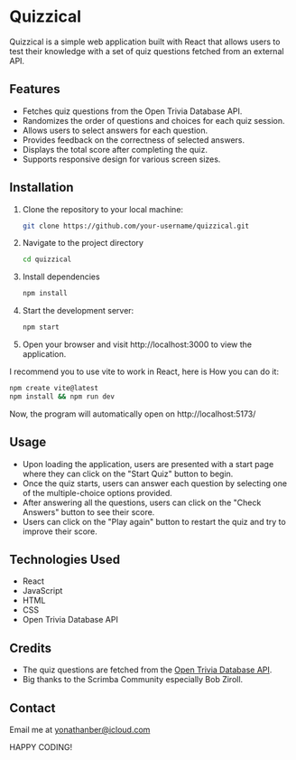 # Quizzical

Quizzical is a simple web application built with React that allows users to test their knowledge with a set of quiz questions fetched from an external API.

## Features

- Fetches quiz questions from the Open Trivia Database API.
- Randomizes the order of questions and choices for each quiz session.
- Allows users to select answers for each question.
- Provides feedback on the correctness of selected answers.
- Displays the total score after completing the quiz.
- Supports responsive design for various screen sizes.

## Installation

1. Clone the repository to your local machine:

   ```bash
   git clone https://github.com/your-username/quizzical.git

2. Navigate to the project directory

    ```bash
    cd quizzical
3. Install dependencies

   ```bash
   npm install

4. Start the development server:

    ```bash
    npm start
5. Open your browser and visit http://localhost:3000 to view the application.

I recommend you to use vite to work in React, here is How you can do it:
  ```bash
  npm create vite@latest
  npm install && npm run dev
  ```
Now, the program will automatically open on http://localhost:5173/

## Usage

- Upon loading the application, users are presented with a start page where they can click on the "Start Quiz" button to begin.
- Once the quiz starts, users can answer each question by selecting one of the multiple-choice options provided.
- After answering all the questions, users can click on the "Check Answers" button to see their score.
- Users can click on the "Play again" button to restart the quiz and try to improve their score.

## Technologies Used

- React
- JavaScript
- HTML
- CSS
- Open Trivia Database API

## Credits

- The quiz questions are fetched from the [Open Trivia Database API](https://opentdb.com/).
- Big thanks to the Scrimba Community especially Bob Ziroll.

## Contact 
Email me at yonathanber@icloud.com

HAPPY CODING! 




